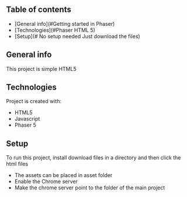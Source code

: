 ## Table of contents
* [General info](#Getting started in Phaser)
* [Technologies](#Phaser HTML 5)
* [Setup](# No setup needed Just download the files)

## General info
This project is simple HTML5
	
## Technologies
Project is created with:
* HTML5
* Javascript 
* Phaser 5
	
## Setup
To run this project, install download files in a directory and then click the html files
* The assets can be placed in asset folder
* Enable the Chrome server
* Make the chrome server point to the folder of the main project 

